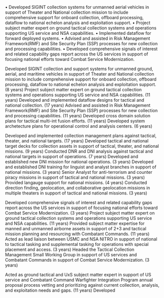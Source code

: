 •	Developed SIGINT collection systems for unmanned aerial vehicles in support of Theater and National collection mission to include comprehensive support for onboard collection, offboard processing, dataflow to national echelon analysis and exploitation support.
•	Project subject matter expert on ground tactical collection systems and operations supporting US service and NSA capabilities.
•	Implemented dataflow for forward deployed systems.
•	Advised and assisted in Risk Management Framework(RMF) and Site Security Plan (SSP) processes for new collection and processing capabilities.
•	Developed comprehensive signals of interest and related capability gaps report across the US services in support of focusing national efforts toward Combat Service Modernization.


Developed SIGINT collection and support systems for unmanned ground, aerial, and maritime vehicles in support of Theater and National collection mission to include comprehensive support for onboard collection, offboard processing, dataflow to national echelon analysis and exploitation support.(8 years)
Project subject matter expert on ground tactical collection systems and operations supporting US service and NSA capabilities. (11 years)
Developed and implemented dataflow designs for tactical and national collection. (17 years)
Advised and assisted in Risk Management Framework(RMF) and Site Security Plan (SSP) processes for new collection and processing capabilities. (11 years)
Developed cross domain solution plans for tactical multi-int fusion efforts. (11 years)
Developed system archetecture plans for operational control and analysis centers. (6 years)


Developed and implemented collection management plans against tactical, theater, and national targets. (17 years)
Developed tactical and national target decks for collection assets in support of tactical, theater, and national missions. (9 years)
Conducted DNR and DNI analysis against tactical and national targets in support of operations. (7 years)
Developed and established new DNI mission for national operations. (3 years)
Developed and established DNI training for linguist and analyst branches in support of national missions. (3 years)
Senior Analyst for anti-terrorism and counter piracy missions in support of tactical and national missions. (3 years)
Provided langauge support for national missions. (4 years)
Conducted direction finding, geolocation, and collaborative geolocation missions in multiple theaters in support of tactical and national missions. (3 years)

Developed comprehensive signals of interest and related capability gaps report across the US services in support of focusing national efforts toward Combat Service Modernization. (3 years)
Project subject matter expert on ground tactical collection systems and operations supporting US service and NSA capabilities. (11 years)
Provided subject matter expertise for manned and unmanned airborne assets in support of 2+3 and tactical mission planning and resourcing with Combatant Commands. (11 years)
Acted as lead liaison between USMC and NSA NITRO in support of national to tactical tasking and supplemental tasking for operations with special placement and access. (3 years)
Headed the Tactical Collection Management Small Working Group in support of US services and Combatant Commands in support of Combat Service Modernization. (3 years)

Acted as ground tactical and UxS subject matter expert in support of US service and Combatant Command Warfighter Integration Program annual proposal process vetting and prioritizing against current collection, analysis, and exploitation needs and gaps. (11 years)
Developed 

